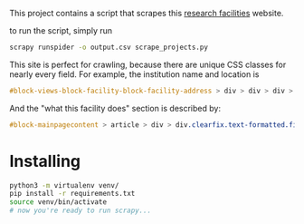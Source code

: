 This project contains a script that scrapes this [research facilities](https://navigator.innovation.ca/en/search) website.

to run the script, simply run

```bash
scrapy runspider -o output.csv scrape_projects.py
```

This site is perfect for crawling, because there are unique CSS classes for nearly every field. For example, the institution name and location is

```css
#block-views-block-facility-block-facility-address > div > div > div > div > div > span
```

And the "what this facility does" section is described by:

```css
#block-mainpagecontent > article > div > div.clearfix.text-formatted.field.field--name-field-what-the-lab-facility-does.field--type-text-long.field--label-above > div.field__item
```

# Installing

```bash
python3 -m virtualenv venv/
pip install -r requirements.txt
source venv/bin/activate
# now you're ready to run scrapy...
```
